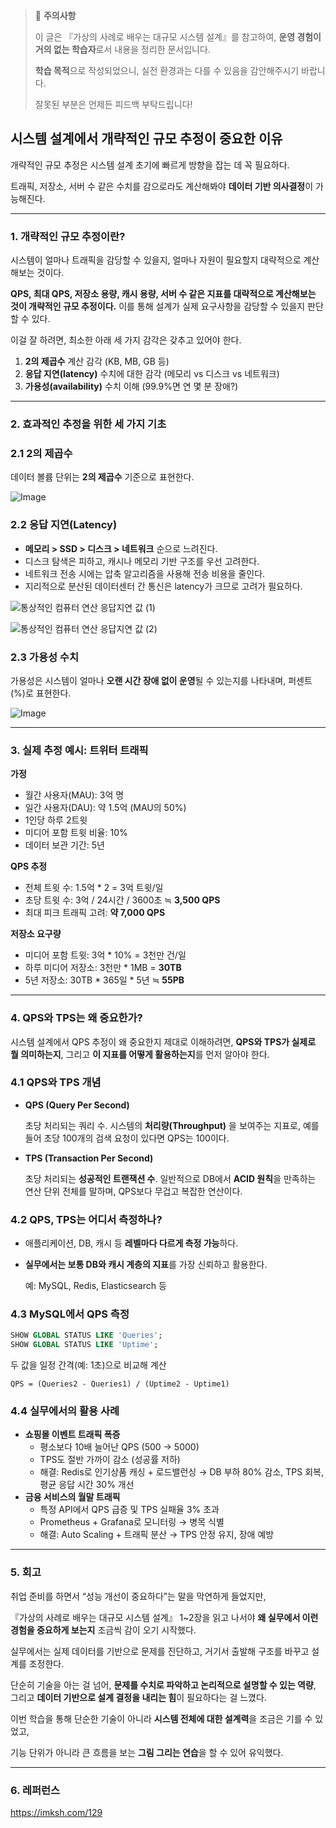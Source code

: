 > 📌 **주의사항**
> 
> 
> 이 글은 『가상의 사례로 배우는 대규모 시스템 설계』를 참고하여, **운영 경험이 거의 없는 학습자**로서 내용을 정리한 문서입니다.
> 
> **학습 목적**으로 작성되었으니, 실전 환경과는 다를 수 있음을 감안해주시기 바랍니다.
> 
> 잘못된 부분은 언제든 피드백 부탁드립니다!
> 

## 시스템 설계에서 개략적인 규모 추정이 중요한 이유

개략적인 규모 추정은 시스템 설계 초기에 빠르게 방향을 잡는 데 꼭 필요하다.

트래픽, 저장소, 서버 수 같은 수치를 감으로라도 계산해봐야 **데이터 기반 의사결정**이 가능해진다.

---

### 1. 개략적인 규모 추정이란?

시스템이 얼마나 트래픽을 감당할 수 있을지, 얼마나 자원이 필요할지 대략적으로 계산해보는 것이다.

**QPS, 최대 QPS, 저장소 용량, 캐시 용량, 서버 수 같은 지표를 대략적으로 계산해보는 것이 개략적인 규모 추정이다.** 이를 통해 설계가 실제 요구사항을 감당할 수 있을지 판단할 수 있다.

이걸 잘 하려면, 최소한 아래 세 가지 감각은 갖추고 있어야 한다.

1. **2의 제곱수** 계산 감각 (KB, MB, GB 등)
2. **응답 지연(latency)** 수치에 대한 감각 (메모리 vs 디스크 vs 네트워크)
3. **가용성(availability)** 수치 이해 (99.9%면 연 몇 분 장애?)

---

### 2. 효과적인 추정을 위한 세 가지 기초

### 2.1 2의 제곱수

데이터 볼륨 단위는 **2의 제곱수** 기준으로 표현한다.

![Image](https://github.com/user-attachments/assets/fb4030c2-90b7-46ef-9490-73c418bc8c66)

### 2.2 응답 지연(Latency)

- **메모리 > SSD > 디스크 > 네트워크** 순으로 느려진다.
- 디스크 탐색은 피하고, 캐시나 메모리 기반 구조를 우선 고려한다.
- 네트워크 전송 시에는 압축 알고리즘을 사용해 전송 비용을 줄인다.
- 지리적으로 분산된 데이터센터 간 통신은 latency가 크므로 고려가 필요하다.

![통상적인 컴퓨터 연산 응답지연 값 (1)](https://github.com/user-attachments/assets/dbbfce96-7953-46f0-b592-f6e11a8a3233)

![통상적인 컴퓨터 연산 응답지연 값 (2)](https://github.com/user-attachments/assets/c0a90ae5-0717-49d0-9b9d-2ddc0fbf7269)

### 2.3 가용성 수치

가용성은 시스템이 얼마나 **오랜 시간 장애 없이 운영**될 수 있는지를 나타내며, 퍼센트(%)로 표현한다.

![Image](https://github.com/user-attachments/assets/a5af494a-802f-4980-9998-d5bea1e406a7)

---

### 3. 실제 추정 예시: 트위터 트래픽

**가정**

- 월간 사용자(MAU): 3억 명
- 일간 사용자(DAU): 약 1.5억 (MAU의 50%)
- 1인당 하루 2트윗
- 미디어 포함 트윗 비율: 10%
- 데이터 보관 기간: 5년

**QPS 추정**

- 전체 트윗 수: 1.5억 * 2 = 3억 트윗/일
- 초당 트윗 수: 3억 / 24시간 / 3600초 ≒ **3,500 QPS**
- 최대 피크 트래픽 고려: **약 7,000 QPS**

**저장소 요구량**

- 미디어 포함 트윗: 3억 * 10% = 3천만 건/일
- 하루 미디어 저장소: 3천만 * 1MB = **30TB**
- 5년 저장소: 30TB * 365일 * 5년 ≒ **55PB**

---

### 4. QPS와 TPS는 왜 중요한가?

시스템 설계에서 QPS 추정이 왜 중요한지 제대로 이해하려면, **QPS와 TPS가 실제로 뭘 의미하는지**, 그리고 **이 지표를 어떻게 활용하는지**를 먼저 알아야 한다.

### 4.1 QPS와 TPS 개념

- **QPS (Query Per Second)**
    
    초당 처리되는 쿼리 수. 시스템의 **처리량(Throughput)** 을 보여주는 지표로, 예를 들어 초당 100개의 검색 요청이 있다면 QPS는 100이다.
    
- **TPS (Transaction Per Second)**
    
    초당 처리되는 **성공적인 트랜잭션 수**. 일반적으로 DB에서 **ACID 원칙**을 만족하는 연산 단위 전체를 말하며, QPS보다 무겁고 복잡한 연산이다.
    

### 4.2 QPS, TPS는 어디서 측정하나?

- 애플리케이션, DB, 캐시 등 **레벨마다 다르게 측정 가능**하다.
- **실무에서는 보통 DB와 캐시 계층의 지표**를 가장 신뢰하고 활용한다.
    
    예: MySQL, Redis, Elasticsearch 등
    

### 4.3 MySQL에서 QPS 측정

```sql
SHOW GLOBAL STATUS LIKE 'Queries';
SHOW GLOBAL STATUS LIKE 'Uptime';
```

두 값을 일정 간격(예: 1초)으로 비교해 계산

```
QPS = (Queries2 - Queries1) / (Uptime2 - Uptime1)
```

### 4.4 실무에서의 활용 사례

- **쇼핑몰 이벤트 트래픽 폭증**
    - 평소보다 10배 늘어난 QPS (500 → 5000)
    - TPS도 절반 가까이 감소 (성공률 저하)
    - 해결: Redis로 인기상품 캐싱 + 로드밸런싱 → DB 부하 80% 감소, TPS 회복, 평균 응답 시간 30% 개선
- **금융 서비스의 월말 트래픽**
    - 특정 API에서 QPS 급증 및 TPS 실패율 3% 초과
    - Prometheus + Grafana로 모니터링 → 병목 식별
    - 해결: Auto Scaling + 트래픽 분산 → TPS 안정 유지, 장애 예방

---

### 5. 회고

취업 준비를 하면서 “성능 개선이 중요하다”는 말을 막연하게 들었지만,

『가상의 사례로 배우는 대규모 시스템 설계』 1~2장을 읽고 나서야 **왜 실무에서 이런 경험을 중요하게 보는지** 조금씩 감이 오기 시작했다.

실무에서는 실제 데이터를 기반으로 문제를 진단하고, 거기서 출발해 구조를 바꾸고 설계를 조정한다.

단순히 기술을 아는 걸 넘어, **문제를 수치로 파악하고 논리적으로 설명할 수 있는 역량**, 그리고 **데이터 기반으로 설계 결정을 내리는 힘**이 필요하다는 걸 느꼈다.

이번 학습을 통해 단순한 기술이 아니라 **시스템 전체에 대한 설계력**을 조금은 기를 수 있었고,

기능 단위가 아니라 큰 흐름을 보는 **그림 그리는 연습**을 할 수 있어 유익했다.

---

### 6. 레퍼런스

https://imksh.com/129